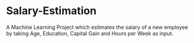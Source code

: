 # Salary-Estimation
A Machine Learning Project which estimates the salary of a new employee by taking Age, Education, Capital Gain and Hours per Week as input.
